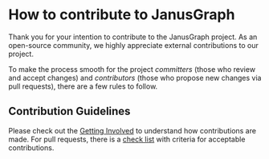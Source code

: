 # How to contribute to JanusGraph

Thank you for your intention to contribute to the JanusGraph project. As an open-source community, we highly appreciate external contributions to our project.

To make the process smooth for the project *committers* (those who review and accept changes) and *contributors* (those who propose new changes via pull requests), there are a few rules to follow.

## Contribution Guidelines

Please check out the [Getting Involved](../GETTING_INVOLVED.md) to understand how contributions are made.
For pull requests, there is a [check list](PULL_REQUEST_TEMPLATE.md) with criteria for acceptable contributions.
